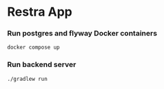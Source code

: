 # Restra App
### Run postgres and flyway Docker containers
`docker compose up`
### Run backend server
`./gradlew run`

